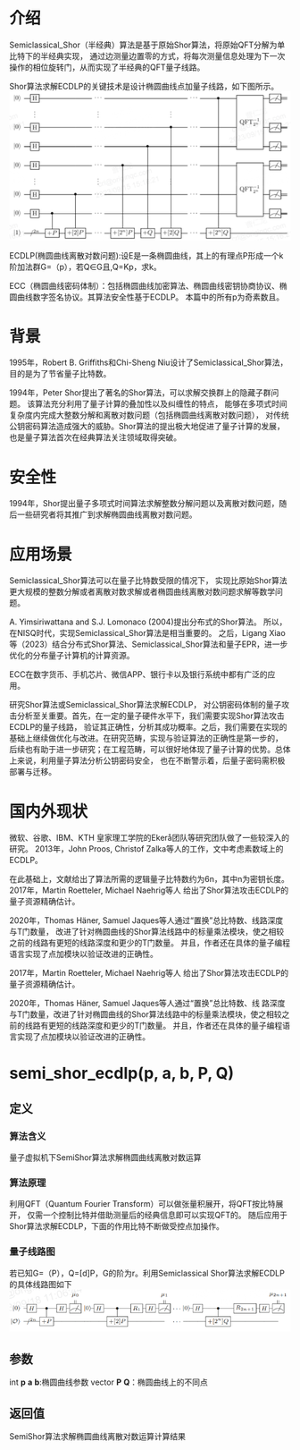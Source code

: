 # 介绍
Semiclassical_Shor（半经典）算法是基于原始Shor算法，将原始QFT分解为单比特下的半经典实现，
通过边测量边置零的方式，将每次测量信息处理为下一次操作的相位旋转门，从而实现了半经典的QFT量子线路。


Shor算法求解ECDLP的关键技术是设计椭圆曲线点加量子线路，如下图所示。
![f1.png](f1.png)


ECDLP(椭圆曲线离散对数问题):设E是一条椭圆曲线，其上的有理点P形成一个k阶加法群G=（p），若Q∈G且,Q=Kp，求k。


ECC（椭圆曲线密码体制）：包括椭圆曲线加密算法、椭圆曲线密钥协商协议、椭圆曲线数字签名协议。其算法安全性基于ECDLP。
本篇中的所有p为奇素数且。

# 背景
1995年，Robert B. Griffiths和Chi-Sheng Niu设计了Semiclassical_Shor算法，
目的是为了节省量子比特数。


1994年，Peter Shor提出了著名的Shor算法，可以求解交换群上的隐藏子群问题。
该算法充分利用了量子计算的叠加性以及纠缠性的特点，
能够在多项式时间复杂度内完成大整数分解和离散对数问题（包括椭圆曲线离散对数问题），
对传统公钥密码算法造成强大的威胁。Shor算法的提出极大地促进了量子计算的发展，
也是量子算法首次在经典算法关注领域取得突破。
# 安全性
1994年，Shor提出量子多项式时间算法求解整数分解问题以及离散对数问题，随后一些研究者将其推广到求解椭圆曲线离散对数问题。
# 应用场景
Semiclassical_Shor算法可以在量子比特数受限的情况下，
实现比原始Shor算法更大规模的整数分解或者离散对数求解或者椭圆曲线离散对数问题求解等数学问题。


A. Yimsiriwattana and S.J. Lomonaco (2004)提出分布式的Shor算法。
所以，在NISQ时代，实现Semiclassical_Shor算法是相当重要的。
之后，Ligang Xiao等（2023）结合分布式Shor算法、Semiclassical_Shor算法和量子EPR，进一步优化的分布量子计算机的计算资源。


ECC在数字货币、手机芯片、微信APP、银行卡以及银行系统中都有广泛的应用。

研究Shor算法或Semiclassical_Shor算法求解ECDLP，
对公钥密码体制的量子攻击分析至关重要。首先，在一定的量子硬件水平下，我们需要实现Shor算法攻击ECDLP的量子线路，
验证其正确性，分析其成功概率。之后，我们需要在实现的基础上继续做优化与改进。在研究范畴，实现与验证算法的正确性是第一步的，
后续也有助于进一步研究；在工程范畴，可以很好地体现了量子计算的优势。总体上来说，利用量子算法分析公钥密码安全，
也在不断警示着，后量子密码需积极部署与迁移。
# 国内外现状
微软、谷歌、IBM、KTH 皇家理工学院的Ekerå团队等研究团队做了一些较深入的研究。
2013年，John Proos, Christof Zalka等人的工作，文中考虑素数域上的ECDLP。


在此基础上，文献给出了算法所需的逻辑量子比特数约为6n，其中n为密钥长度。2017年，Martin Roetteler, Michael Naehrig等人
给出了Shor算法攻击ECDLP的量子资源精确估计。

2020年，Thomas Häner, Samuel Jaques等人通过“置换”总比特数、线路深度与T门数量，
改进了针对椭圆曲线的Shor算法线路中的标量乘法模块，使之相较之前的线路有更短的线路深度和更少的T门数量。
并且，作者还在具体的量子编程语言实现了点加模块以验证改进的正确性。

2017年，Martin Roetteler, Michael Naehrig等人
给出了Shor算法攻击ECDLP的量子资源精确估计。

2020年，Thomas Häner, Samuel Jaques等人通过“置换”总比特数、线
路深度与T门数量，改进了针对椭圆曲线的Shor算法线路中的标量乘法模块，使之相较之前的线路有更短的线路深度和更少的T门数量。
并且，作者还在具体的量子编程语言实现了点加模块以验证改进的正确性。

# semi_shor_ecdlp(p, a, b, P, Q)
## 定义
### 算法含义
量子虚拟机下SemiShor算法求解椭圆曲线离散对数运算
### 算法原理
利用QFT（Quantum Fourier Transform）可以做张量积展开，将QFT按比特展开，
仅需一个控制比特并借助测量后的经典信息即可以实现QFT的。 
随后应用于Shor算法求解ECDLP，下面的作用比特不断做受控点加操作。
### 量子线路图
若已知G=（P），Q=[d]P，G的阶为r。利用Semiclassical Shor算法求解ECDLP的具体线路图如下
![f2.png](f2.png)
## 参数
int **p** **a** **b**:椭圆曲线参数
vector **P** **Q**：椭圆曲线上的不同点
## 返回值
SemiShor算法求解椭圆曲线离散对数运算计算结果
